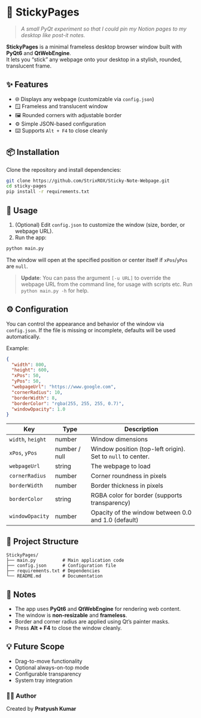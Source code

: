 # 🧩 StickyPages

> _A small PyQt experiment so that I could pin my Notion pages to my desktop like post-it notes._

**StickyPages** is a minimal frameless desktop browser window built with **PyQt6** and **QtWebEngine**.  
It lets you “stick” any webpage onto your desktop in a stylish, rounded, translucent frame.

## ✨ Features

- 🌐 Displays any webpage (customizable via `config.json`)
- 🪟 Frameless and translucent window
- 🖼️ Rounded corners with adjustable border
- ⚙️ Simple JSON-based configuration
- ⌨️ Supports `Alt + F4` to close cleanly

## 📦 Installation

Clone the repository and install dependencies:

```bash
git clone https://github.com/StrixROX/Sticky-Note-Webpage.git
cd sticky-pages
pip install -r requirements.txt
````

## 🚀 Usage

1. (Optional) Edit `config.json` to customize the window (size, border, or webpage URL).
2. Run the app:

```bash
python main.py
```

The window will open at the specified position or center itself if `xPos`/`yPos` are `null`.

> **Update**: You can pass the argument ```[-u URL]``` to override the webpage URL from the command line, for usage with scripts etc. Run ```python main.py -h``` for help.

## ⚙️ Configuration

You can control the appearance and behavior of the window via `config.json`.
If the file is missing or incomplete, defaults will be used automatically.

Example:

```json
{
  "width": 800,
  "height": 600,
  "xPos": 50,
  "yPos": 50,
  "webpageUrl": "https://www.google.com",
  "cornerRadius": 10,
  "borderWidth": 8,
  "borderColor": "rgba(255, 255, 255, 0.7)",
  "windowOpacity": 1.0
}
```

| Key               | Type          | Description                                                 |
| ----------------- | ------------- | ----------------------------------------------------------- |
| `width`, `height` | number        | Window dimensions                                           |
| `xPos`, `yPos`    | number / null | Window position (top-left origin). Set to `null` to center. |
| `webpageUrl`      | string        | The webpage to load                                         |
| `cornerRadius`    | number        | Corner roundness in pixels                                  |
| `borderWidth`     | number        | Border thickness in pixels                                  |
| `borderColor`     | string        | RGBA color for border (supports transparency)               |
| `windowOpacity`   | number        | Opacity of the window between 0.0 and 1.0 (default)         |

## 🧩 Project Structure

```
StickyPages/
├── main.py          # Main application code
├── config.json      # Configuration file
├── requirements.txt # Dependencies
└── README.md        # Documentation
```

## 🧠 Notes

* The app uses **PyQt6** and **QtWebEngine** for rendering web content.
* The window is **non-resizable** and **frameless**.
* Border and corner radius are applied using Qt’s painter masks.
* Press **Alt + F4** to close the window cleanly.

## 💡 Future Scope

* Drag-to-move functionality
* Optional always-on-top mode
* Configurable transparency
* System tray integration

### 🧑‍💻 Author

Created by **Pratyush Kumar**
